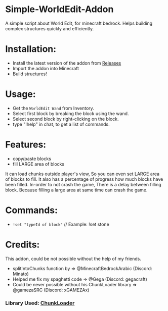 # Simple-WorldEdit-Addon
A simple script about World Edit, for minecraft bedrock. Helps building complex structures quickly and efficiently. 

# Installation:
- Install the latest version of the addon from [Releases](https://github.com/IMvampireXD/Simple-WorldEdit-Addon/releases)
- Import the addon into Minecraft
- Build structures!

# Usage:
- Get the `WorldEdit Wand` from Inventory.
- Select first block by breaking the block using the wand.
- Select second block by right-clicking on the block.
- type "!help" in chat, to get a list of commands.

# Features:
- copy/paste blocks
- fill LARGE area of blocks
  
It can load chunks outside player's view, So you can even set LARGE area of blocks to fill.
It also has a percentage of progress how much blocks have been filled.
In-order to not crash the game, There is a delay between filling block.
Because filling a large area at same time can crash the game.

# Commands:
- `!set "typeId of block"` // Example: !set stone

# Credits:
This addon, could be not possible without the help of my friends.
- splitIntoChunks function by => @MinecraftBedrockArabic (Discord: Minato)
- Helped me fix my spaghetti code => @Gega (Discord: gegacraft)
- Could be never possible without his ChunkLoader library => @gamezaSRC (Discord: xGAMEZAx)

### Library Used: [ChunkLoader](https://github.com/gamezaSRC/ChunkLoader/tree/main/scripts)
